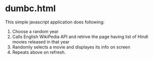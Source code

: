 dumbc.html
==========

This simple javascript application does following:
1. Choose a random year
2. Calls English WikiPedia API and retrive the page having list of Hindi movies released in that year
3. Randomly selects a movie and displayes its info on screen
4. Repeats above on refresh.
